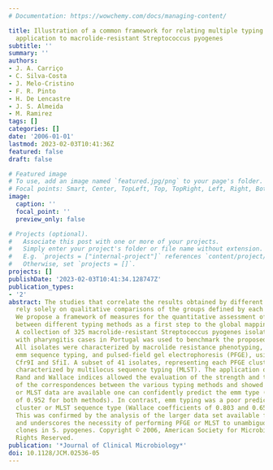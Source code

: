 ```yaml
---
# Documentation: https://wowchemy.com/docs/managing-content/

title: Illustration of a common framework for relating multiple typing methods by
  application to macrolide-resistant Streptococcus pyogenes
subtitle: ''
summary: ''
authors:
- J. A. Carriço
- C. Silva-Costa
- J. Melo-Cristino
- F. R. Pinto
- H. De Lencastre
- J. S. Almeida
- M. Ramirez
tags: []
categories: []
date: '2006-01-01'
lastmod: 2023-02-03T10:41:36Z
featured: false
draft: false

# Featured image
# To use, add an image named `featured.jpg/png` to your page's folder.
# Focal points: Smart, Center, TopLeft, Top, TopRight, Left, Right, BottomLeft, Bottom, BottomRight.
image:
  caption: ''
  focal_point: ''
  preview_only: false

# Projects (optional).
#   Associate this post with one or more of your projects.
#   Simply enter your project's folder or file name without extension.
#   E.g. `projects = ["internal-project"]` references `content/project/deep-learning/index.md`.
#   Otherwise, set `projects = []`.
projects: []
publishDate: '2023-02-03T10:41:34.128747Z'
publication_types:
- '2'
abstract: The studies that correlate the results obtained by different typing methodologies
  rely solely on qualitative comparisons of the groups defined by each methodology.
  We propose a framework of measures for the quantitative assessment of correspondences
  between different typing methods as a first step to the global mapping of type equivalences.
  A collection of 325 macrolide-resistant Streptococcus pyogenes isolates associated
  with pharyngitis cases in Portugal was used to benchmark the proposed measures.
  All isolates were characterized by macrolide resistance phenotyping, T serotyping,
  emm sequence typing, and pulsed-field gel electrophoresis (PFGE), using SmaI or
  Cfr9I and SfiI. A subset of 41 isolates, representing each PFGE cluster, was also
  characterized by multilocus sequence typing (MLST). The application of Adjusted
  Rand and Wallace indices allowed the evaluation of the strength and the directionality
  of the correspondences between the various typing methods and showed that if PFGE
  or MLST data are available one can confidently predict the emm type (Wallace coefficients
  of 0.952 for both methods). In contrast, emm typing was a poor predictor of PFGE
  cluster or MLST sequence type (Wallace coefficients of 0.803 and 0.655, respectively).
  This was confirmed by the analysis of the larger data set available from http://spyogenes.mlst.net
  and underscores the necessity of performing PFGE or MLST to unambiguously define
  clones in S. pyogenes. Copyright © 2006, American Society for Microbiology. All
  Rights Reserved.
publication: '*Journal of Clinical Microbiology*'
doi: 10.1128/JCM.02536-05
---
```

